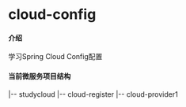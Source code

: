 # cloud-config

#### 介绍
学习Spring Cloud Config配置

#### 当前微服务项目结构

|-- studycloud
	|-- cloud-register
	|-- cloud-provider1

